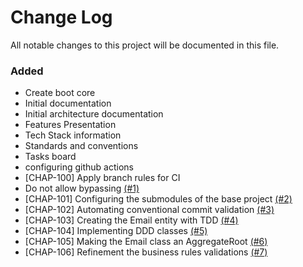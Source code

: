 # Change Log
All notable changes to this project will be documented in this file.

### Added
- Create boot core
- Initial documentation
- Initial architecture documentation
- Features Presentation
- Tech Stack information
- Standards and conventions
- Tasks board
- configuring github actions
- [CHAP-100] Apply branch rules for CI
- Do not allow bypassing [(#1)](https://github.com/ecr-developer/uber-challenge-email/pull/1)
- [CHAP-101] Configuring the submodules of the base project [(#2)](https://github.com/ecr-developer/uber-challenge-email/pull/2)
- [CHAP-102] Automating conventional commit validation [(#3)](https://github.com/ecr-developer/uber-challenge-email/pull/3)
- [CHAP-103] Creating the Email entity with TDD [(#4)](https://github.com/ecr-developer/uber-challenge-email/pull/4)
- [CHAP-104] Implementing DDD classes [(#5)](https://github.com/ecr-developer/uber-challenge-email/pull/5)
- [CHAP-105] Making the Email class an AggregateRoot [(#6)](https://github.com/ecr-developer/uber-challenge-email/pull/6)
- [CHAP-106] Refinement the business rules validations [(#7)](https://github.com/ecr-developer/uber-challenge-email/pull/7)
